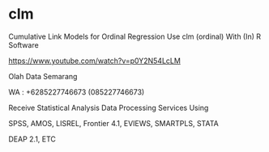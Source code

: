# clm
Cumulative Link Models for Ordinal Regression Use clm (ordinal) With (In) R Software

https://www.youtube.com/watch?v=p0Y2N54LcLM

Olah Data Semarang

WA : +6285227746673 (085227746673)

Receive Statistical Analysis Data Processing Services Using

SPSS, AMOS, LISREL, Frontier 4.1, EVIEWS, SMARTPLS, STATA

DEAP 2.1, ETC
